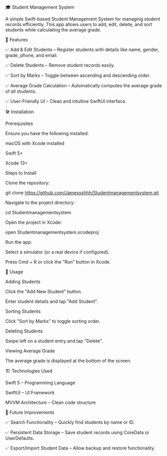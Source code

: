 🎓 Student Management System

A simple Swift-based Student Management System for managing student records efficiently. This app allows users to add, edit, delete, and sort students while calculating the average grade.

🚀 Features

✅ Add & Edit Students – Register students with details like name, gender, grade, phone, and email.

✅ Delete Students – Remove student records easily.

✅ Sort by Marks – Toggle between ascending and descending order.

✅ Average Grade Calculation – Automatically computes the average grade of all students.

✅ User-Friendly UI – Clean and intuitive SwiftUI interface.

🛠️ Installation


Prerequisites

Ensure you have the following installed:

macOS with Xcode installed

Swift 5+

Xcode 13+


Steps to Install

Clone the repository:

  git clone https://github.com/Jamessshhh/Studentmanagementsystem.git
  
Navigate to the project directory:

  cd Studentmanagementsystem
  
Open the project in Xcode:

  open Studentmanagementsystem.xcodeproj
  
Run the app:

  Select a simulator (or a real device if configured).
  
  Press Cmd + R or click the "Run" button in Xcode.


🎯 Usage

Adding Students

Click the "Add New Student" button.

Enter student details and tap "Add Student".

Sorting Students

Click "Sort by Marks" to toggle sorting order.

Deleting Students

Swipe left on a student entry and tap "Delete".

Viewing Average Grade

The average grade is displayed at the bottom of the screen.

🏗️ Technologies Used


Swift 5 – Programming Language

SwiftUI – UI Framework

MVVM Architecture – Clean code structure

🔮 Future Improvements


✅ Search Functionality – Quickly find students by name or ID.

✅ Persistent Data Storage – Save student records using CoreData or UserDefaults.

✅ Export/Import Student Data – Allow backup and restore functionality.







